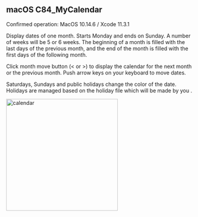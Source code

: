 ## macOS C84_MyCalendar
Confirmed operation: MacOS 10.14.6 / Xcode 11.3.1

Display dates of one month. Starts Monday and ends on Sunday. A number of weeks will be 5 or 6 weeks. The beginning of a month is filled with the last days of the previous month, and the end of the month is filled with the first days of the following month.

Click month move button (< or >) to display the calendar for the next month or the previous month. Push arrow keys on your keyboard to move dates.

Saturdays, Sundays and public holidays change the color of the date. Holidays are managed based on the holiday file which will be made by you .


<img src="http://mikomokaru.sakura.ne.jp/data/01/calendar.png" alt="calendar" title="calendar" width="300">

